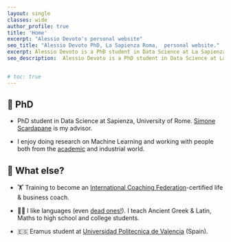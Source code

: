 ```yaml
---
layout: single
classes: wide
author_profile: true
title: 'Home'
excerpt: "Alessio Devoto's personal website"
seo_title: "Alessio Devoto PhD, La Sapienza Roma,  personal website."
excerpt: Alessio Devoto is a PhD student in Data Science at La Sapienza University, Rome.
seo_description:  Alessio Devoto is a PhD student in Data Science at La Sapienza University, Rome.


# toc: true
---
```


## 🔬 PhD

- PhD student in Data Science at Sapienza, University of Rome. [Simone Scardapane](https://www.sscardapane.it) is my advisor. 

- I enjoy doing research on Machine Learning and working with people both from the [academic](https://phd.uniroma1.it/web/ALESSIO-DEVOTO_nP1701081_IT.aspx) and industrial world. 


## 🤔 What else?

- 🏋 Training to become an [International Coaching Federation](https://coachingfederation.org)-certified life & business coach. 

- 👨‍🏫️  I like languages (even [dead ones!](https://www.sssscomic.com/comicpages/196.jpg)). I teach Ancient Greek & Latin, Maths to high school and college students.

- 🇪🇸 Eramus student at [Universidad Politecnica de Valencia](http://www.upv.es/es) (Spain).




